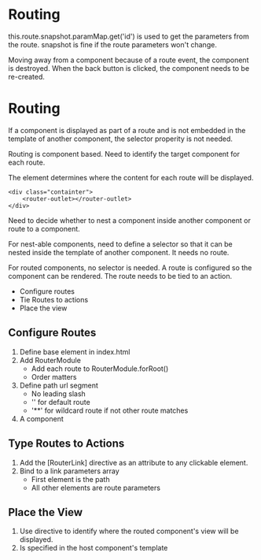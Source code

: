 # Routing

this.route.snapshot.paramMap.get('id') is used to get the parameters from the route. snapshot is fine if the route parameters won't change.

Moving away from a component because of a route event, the component is destroyed. When the back button is clicked, the component needs to be re-created.

# Routing
If a component is displayed as part of a route and is not embedded in the template of another component, the selector properity is not needed.

Routing is component based. Need to identify the target component for each route.

The <router-outlet> element determines where the content for each route will be displayed.

    <div class="containter">
        <router-outlet></router-outlet>
    </div>
    
Need to decide whether to nest a component inside another component or route to a component.

For nest-able components, need to define a selector so that it can be nested inside the template of another component. It needs no route.

For routed components, no selector is needed. A route is configured so the component can be rendered. The route needs to be tied to an action.

* Configure routes
* Tie Routes to actions
* Place the view

## Configure Routes
1. Define base element in index.html
2. Add RouterModule
    * Add each route to RouterModule.forRoot()
    * Order matters
3. Define path url segment
    * No leading slash
    * '' for default route
    * '\*\*' for wildcard route if not other route matches
4. A component

## Type Routes to Actions
1. Add the [RouterLink] directive as an attribute to any clickable element.
2. Bind to a link parameters array
    * First element is the path
    * All other elements are route parameters
    
## Place the View
1. Use <router-outlet> directive to identify where the routed component's view will be displayed.
2. Is specified in the host component's template
